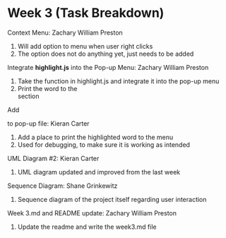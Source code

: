 # Week 3 (Task Breakdown)
Context Menu: Zachary William Preston
  1. Will add option to menu when user right clicks
  2. The option does not do anything yet, just needs to be added

Integrate **highlight.js** into the Pop-up Menu: Zachary William Preston
  1. Take the function in highlight.js and integrate it into the pop-up menu
  2. Print the word to the <div> section
  
Add <div> to pop-up file: Kieran Carter
  1. Add a place to print the highlighted word to the menu
  2. Used for debugging, to make sure it is working as intended
  
UML Diagram #2: Kieran Carter
  1. UML diagram updated and improved from the last week
  
Sequence Diagram: Shane Grinkewitz
  1. Sequence diagram of the project itself regarding user interaction
  
Week 3.md and README update: Zachary William Preston
  1. Update the readme and write the week3.md file
